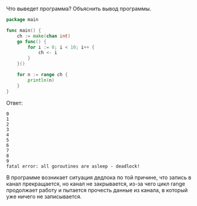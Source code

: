 Что выведет программа? Объяснить вывод программы.

```go
package main

func main() {
	ch := make(chan int)
	go func() {
		for i := 0; i < 10; i++ {
			ch <- i
		}
	}()

	for n := range ch {
		println(n)
	}
}
```

Ответ:
```
0
1
2
3
4
5
6
7
8
9
fatal error: all goroutines are asleep - deadlock!
```

В программе возникает ситуация дедлока по той причине, 
что запись в канал прекращается, но канал не закрывается, 
из-за чего цикл range продолжает работу и пытается прочесть данные из канала, 
в который уже ничего не записывается.
